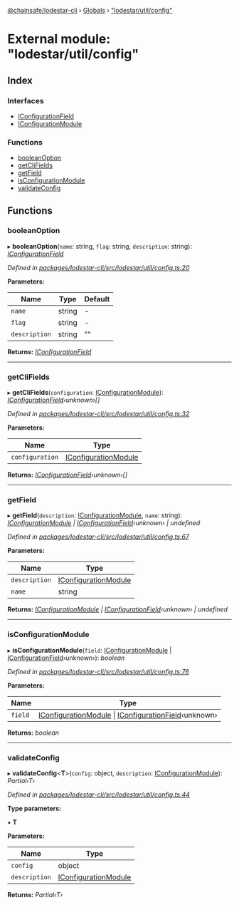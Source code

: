 [@chainsafe/lodestar-cli](../README.md) › [Globals](../globals.md) › ["lodestar/util/config"](_lodestar_util_config_.md)

# External module: "lodestar/util/config"

## Index

### Interfaces

* [IConfigurationField](../interfaces/_lodestar_util_config_.iconfigurationfield.md)
* [IConfigurationModule](../interfaces/_lodestar_util_config_.iconfigurationmodule.md)

### Functions

* [booleanOption](_lodestar_util_config_.md#booleanoption)
* [getCliFields](_lodestar_util_config_.md#getclifields)
* [getField](_lodestar_util_config_.md#getfield)
* [isConfigurationModule](_lodestar_util_config_.md#isconfigurationmodule)
* [validateConfig](_lodestar_util_config_.md#validateconfig)

## Functions

###  booleanOption

▸ **booleanOption**(`name`: string, `flag`: string, `description`: string): *[IConfigurationField](../interfaces/_lodestar_util_config_.iconfigurationfield.md)*

*Defined in [packages/lodestar-cli/src/lodestar/util/config.ts:20](https://github.com/ChainSafe/lodestar/blob/08fb27fc7/packages/lodestar-cli/src/lodestar/util/config.ts#L20)*

**Parameters:**

Name | Type | Default |
------ | ------ | ------ |
`name` | string | - |
`flag` | string | - |
`description` | string | "" |

**Returns:** *[IConfigurationField](../interfaces/_lodestar_util_config_.iconfigurationfield.md)*

___

###  getCliFields

▸ **getCliFields**(`configuration`: [IConfigurationModule](../interfaces/_lodestar_util_config_.iconfigurationmodule.md)): *[IConfigurationField](../interfaces/_lodestar_util_config_.iconfigurationfield.md)‹unknown›[]*

*Defined in [packages/lodestar-cli/src/lodestar/util/config.ts:32](https://github.com/ChainSafe/lodestar/blob/08fb27fc7/packages/lodestar-cli/src/lodestar/util/config.ts#L32)*

**Parameters:**

Name | Type |
------ | ------ |
`configuration` | [IConfigurationModule](../interfaces/_lodestar_util_config_.iconfigurationmodule.md) |

**Returns:** *[IConfigurationField](../interfaces/_lodestar_util_config_.iconfigurationfield.md)‹unknown›[]*

___

###  getField

▸ **getField**(`description`: [IConfigurationModule](../interfaces/_lodestar_util_config_.iconfigurationmodule.md), `name`: string): *[IConfigurationModule](../interfaces/_lodestar_util_config_.iconfigurationmodule.md) | [IConfigurationField](../interfaces/_lodestar_util_config_.iconfigurationfield.md)‹unknown› | undefined*

*Defined in [packages/lodestar-cli/src/lodestar/util/config.ts:67](https://github.com/ChainSafe/lodestar/blob/08fb27fc7/packages/lodestar-cli/src/lodestar/util/config.ts#L67)*

**Parameters:**

Name | Type |
------ | ------ |
`description` | [IConfigurationModule](../interfaces/_lodestar_util_config_.iconfigurationmodule.md) |
`name` | string |

**Returns:** *[IConfigurationModule](../interfaces/_lodestar_util_config_.iconfigurationmodule.md) | [IConfigurationField](../interfaces/_lodestar_util_config_.iconfigurationfield.md)‹unknown› | undefined*

___

###  isConfigurationModule

▸ **isConfigurationModule**(`field`: [IConfigurationModule](../interfaces/_lodestar_util_config_.iconfigurationmodule.md) | [IConfigurationField](../interfaces/_lodestar_util_config_.iconfigurationfield.md)‹unknown›): *boolean*

*Defined in [packages/lodestar-cli/src/lodestar/util/config.ts:76](https://github.com/ChainSafe/lodestar/blob/08fb27fc7/packages/lodestar-cli/src/lodestar/util/config.ts#L76)*

**Parameters:**

Name | Type |
------ | ------ |
`field` | [IConfigurationModule](../interfaces/_lodestar_util_config_.iconfigurationmodule.md) &#124; [IConfigurationField](../interfaces/_lodestar_util_config_.iconfigurationfield.md)‹unknown› |

**Returns:** *boolean*

___

###  validateConfig

▸ **validateConfig**<**T**>(`config`: object, `description`: [IConfigurationModule](../interfaces/_lodestar_util_config_.iconfigurationmodule.md)): *Partial‹T›*

*Defined in [packages/lodestar-cli/src/lodestar/util/config.ts:44](https://github.com/ChainSafe/lodestar/blob/08fb27fc7/packages/lodestar-cli/src/lodestar/util/config.ts#L44)*

**Type parameters:**

▪ **T**

**Parameters:**

Name | Type |
------ | ------ |
`config` | object |
`description` | [IConfigurationModule](../interfaces/_lodestar_util_config_.iconfigurationmodule.md) |

**Returns:** *Partial‹T›*
